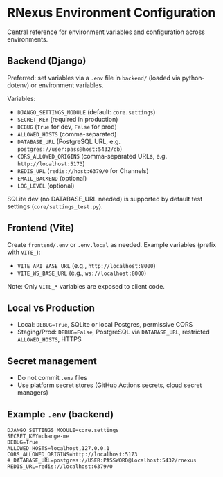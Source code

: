 # RNexus Environment Configuration

Central reference for environment variables and configuration across environments.

## Backend (Django)

Preferred: set variables via a `.env` file in `backend/` (loaded via python-dotenv) or environment variables.

Variables:
- `DJANGO_SETTINGS_MODULE` (default: `core.settings`)
- `SECRET_KEY` (required in production)
- `DEBUG` (`True` for dev, `False` for prod)
- `ALLOWED_HOSTS` (comma-separated)
- `DATABASE_URL` (PostgreSQL URL, e.g. `postgres://user:pass@host:5432/db`)
- `CORS_ALLOWED_ORIGINS` (comma-separated URLs, e.g. `http://localhost:5173`)
- `REDIS_URL` (`redis://host:6379/0` for Channels)
- `EMAIL_BACKEND` (optional)
- `LOG_LEVEL` (optional)

SQLite dev (no DATABASE_URL needed) is supported by default test settings (`core/settings_test.py`).

## Frontend (Vite)

Create `frontend/.env` or `.env.local` as needed. Example variables (prefix with `VITE_`):
- `VITE_API_BASE_URL` (e.g., `http://localhost:8000`)
- `VITE_WS_BASE_URL` (e.g., `ws://localhost:8000`)

Note: Only `VITE_*` variables are exposed to client code.

## Local vs Production
- Local: `DEBUG=True`, SQLite or local Postgres, permissive CORS
- Staging/Prod: `DEBUG=False`, PostgreSQL via `DATABASE_URL`, restricted `ALLOWED_HOSTS`, HTTPS

## Secret management
- Do not commit `.env` files
- Use platform secret stores (GitHub Actions secrets, cloud secret managers)

## Example `.env` (backend)
```env
DJANGO_SETTINGS_MODULE=core.settings
SECRET_KEY=change-me
DEBUG=True
ALLOWED_HOSTS=localhost,127.0.0.1
CORS_ALLOWED_ORIGINS=http://localhost:5173
# DATABASE_URL=postgres://USER:PASSWORD@localhost:5432/rnexus
REDIS_URL=redis://localhost:6379/0
```
